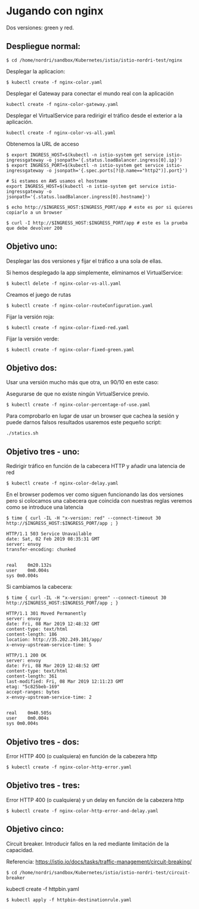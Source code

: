 # Jugando con nginx

Dos versiones: green y red.

## Despliegue normal:

`$ cd /home/nordri/sandbox/Kubernetes/istio/istio-nordri-test/nginx`

Desplegar la aplicacion:

`$ kubectl create -f nginx-color.yaml`

Desplegar el Gateway para conectar el mundo real con la aplicación

`kubectl create -f nginx-color-gateway.yaml`

Desplegar el VirtualService para redirigir el tráfico desde el exterior a la aplicación.

`kubectl create -f nginx-color-vs-all.yaml`

Obtenemos la URL de acceso

```
$ export INGRESS_HOST=$(kubectl -n istio-system get service istio-ingressgateway -o jsonpath='{.status.loadBalancer.ingress[0].ip}')
$ export INGRESS_PORT=$(kubectl -n istio-system get service istio-ingressgateway -o jsonpath='{.spec.ports[?(@.name=="http2")].port}')

# Si estamos en AWS usamos el hostname
export INGRESS_HOST=$(kubectl -n istio-system get service istio-ingressgateway -o jsonpath='{.status.loadBalancer.ingress[0].hostname}')

$ echo http://$INGRESS_HOST:$INGRESS_PORT/app # este es por si quieres copiarlo a un browser

$ curl -I http://$INGRESS_HOST:$INGRESS_PORT/app # este es la prueba que debe devolver 200
```

## Objetivo uno:

Desplegar las dos versiones y fijar el tráfico a una sola de ellas.

Si hemos desplegado la app simplemente, eliminamos el VirtualService:

`$ kubectl delete -f nginx-color-vs-all.yaml`

Creamos el juego de rutas

`$ kubectl create -f nginx-color-routeConfiguration.yaml`

Fijar la versión roja:

`$ kubectl create -f nginx-color-fixed-red.yaml`

Fijar la versión verde:

`$ kubectl create -f nginx-color-fixed-green.yaml`

## Objetivo dos:

Usar una versión mucho más que otra, un 90/10 en este caso:

Asegurarse de que no existe ningún VirtualService previo.

`$ kubectl create -f nginx-color-percentage-of-use.yaml`

Para comprobarlo en lugar de usar un browser que cachea la sesión y puede darnos falsos resultados usaremos este pequeño script:

```
./statics.sh
```

## Objetivo tres - uno:

Redirigir tráfico en función de la cabecera HTTP y añadir una latencia de red

`$ kubectl create -f nginx-color-delay.yaml`

En el browser podemos ver como siguen funcionando las dos versiones pero si colocamos una cabecera que coincida con nuestras reglas veremos como se introduce una latencia

`$ time { curl -IL -H "x-version: red" --connect-timeout 30  http://$INGRESS_HOST:$INGRESS_PORT/app ; }`

```
HTTP/1.1 503 Service Unavailable
date: Sat, 02 Feb 2019 08:35:31 GMT
server: envoy
transfer-encoding: chunked


real	0m20.132s
user	0m0.004s
sys	0m0.004s
```

Si cambiamos la cabecera:

`$ time { curl -IL -H "x-version: green" --connect-timeout 30  http://$INGRESS_HOST:$INGRESS_PORT/app ; }`

```
HTTP/1.1 301 Moved Permanently
server: envoy
date: Fri, 08 Mar 2019 12:48:32 GMT
content-type: text/html
content-length: 186
location: http://35.202.249.101/app/
x-envoy-upstream-service-time: 5

HTTP/1.1 200 OK
server: envoy
date: Fri, 08 Mar 2019 12:48:52 GMT
content-type: text/html
content-length: 361
last-modified: Fri, 08 Mar 2019 12:11:23 GMT
etag: "5c825beb-169"
accept-ranges: bytes
x-envoy-upstream-service-time: 2


real	0m40.505s
user	0m0.004s
sys	0m0.004s
```

## Objetivo tres - dos:

Error HTTP 400 (o cualquiera) en función de la cabezera http

`$ kubectl create -f nginx-color-http-error.yaml`

## Objetivo tres - tres:

Error HTTP 400 (o cualquiera) y un delay en función de la cabezera http

`$ kubectl create -f nginx-color-http-error-and-delay.yaml`

## Objetivo cinco:

Circuit breaker. Introducir fallos en la red mediante limitación de la capacidad.

Referencia: https://istio.io/docs/tasks/traffic-management/circuit-breaking/

`$ cd /home/nordri/sandbox/Kubernetes/istio/istio-nordri-test/circuit-breaker`

kubectl create -f httpbin.yaml

`$ kubectl apply -f httpbin-destinationrule.yaml`
